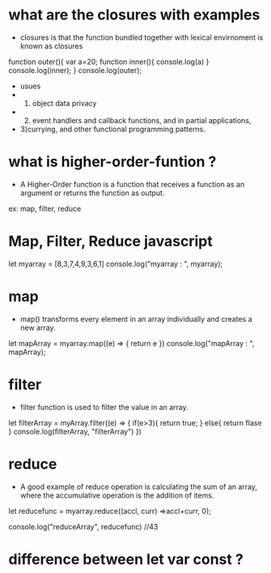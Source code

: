 # what are the closures with examples 

- closures is that the function bundled together with lexical envirnoment is known as closures 

function outer(){
    var a=20;
    function inner(){
        console.log(a)
    }
    console.log(inner);
}
console.log(outer);

- usues 
- 1) object data privacy
- 2) event handlers and callback functions, and in partial applications, 
- 3)currying, and other functional programming patterns.

# what is higher-order-funtion ?

- A Higher-Order function is a function that
receives a function as an argument or returns the function as output.

ex: map, filter, reduce

# Map, Filter, Reduce javascript

let myarray = [8,3,7,4,9,3,6,1]
console.log("myarray : ", myarray);

#  map
 - map() transforms every element in an array individually and creates a new array.

let mapArray = myarray.map((e) => {
    return e
})
console.log("mapArray : ", mapArray);

# filter
- filter function is used to filter the value in an array. 

let  filterArray = myArray.filter((e) => {
    if(e>3){
        return true;
    }
    else{
        return flase
    }
    console.log(filterArray, "filterArray")
})
# reduce
- A good example of reduce operation is calculating the sum of an array, where the accumulative operation is the addition of items.

let reducefunc = myarray.reduce((accl, curr) =>accl+curr, 0);

console.log("reduceArray", reducefunc) //43


# difference between let var const ?


